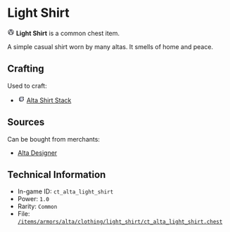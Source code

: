# Light Shirt

<img src="https://raw.githubusercontent.com/Ceterai/Enternia/main/items/armors/alta/clothing/light_shirt/icon.png" alt="Light Shirt icon" loading="lazy" height="16px" width="auto" /> **Light Shirt** is a common chest item.

A simple casual shirt worn by many altas. It smells of home and peace.

## Crafting

Used to craft:

- <img src="https://raw.githubusercontent.com/Ceterai/Enternia/main/objects/alta/basic/shirt_stack/icon.png" alt="Alta Shirt Stack icon" loading="lazy" height="16px" width="auto" /> [Alta Shirt Stack](https://ceterai.github.io/MyEnternia/Wiki/AltaShirtStack)

## Sources

Can be bought from merchants:

- [Alta Designer](https://ceterai.github.io/MyEnternia/Wiki/AltaDesigner)

## Technical Information

- In-game ID: `ct_alta_light_shirt`
- Power: `1.0`
- Rarity: `Common`
- File: [`/items/armors/alta/clothing/light_shirt/ct_alta_light_shirt.chest`](https://github.com/Ceterai/Enternia/blob/main/items/armors/alta/clothing/light_shirt/ct_alta_light_shirt.chest)
